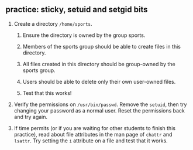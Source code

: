 ## practice: sticky, setuid and setgid bits

1. Create a directory `/home/sports`.

    1. Ensure the directory is owned by the group sports.

    2. Members of the sports group should be able to create files in this directory.

    3. All files created in this directory should be group-owned by the sports group.

    4. Users should be able to delete only their own user-owned files.

    5. Test that this works!

2. Verify the permissions on `/usr/bin/passwd`. Remove the `setuid`, then try changing your password as a normal user. Reset the permissions back and try again.

3. If time permits (or if you are waiting for other students to finish this practice), read about file attributes in the man page of `chattr` and `lsattr`. Try setting the `i` attribute on a file and test that it works.

